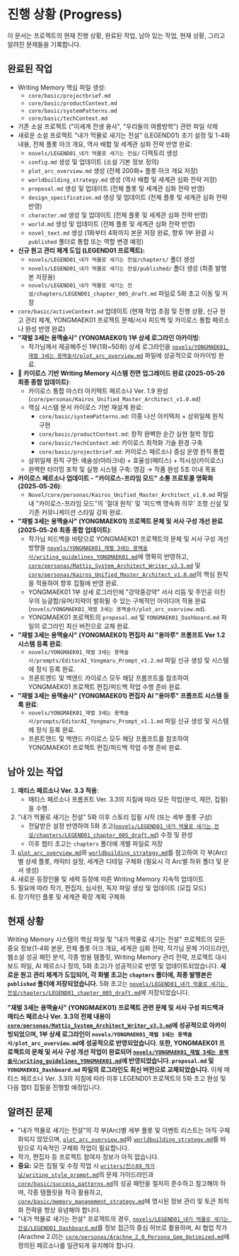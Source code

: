 # 진행 상황 (Progress)

이 문서는 프로젝트의 현재 진행 상황, 완료된 작업, 남아 있는 작업, 현재 상황, 그리고 알려진 문제들을 기록합니다.

## 완료된 작업

- Writing Memory 핵심 파일 생성:
    - `core/basic/projectbrief.md`
    - `core/basic/productContext.md`
    - `core/basic/systemPatterns.md`
    - `core/basic/techContext.md`
- 기존 소설 프로젝트 ("이세계 전생 용사", "우리들의 여름방학") 관련 파일 삭제
- 새로운 소설 프로젝트 "내가 먹물로 새기는 전설" (LEGEND01) 초기 설정 및 1-4화 내용, 전체 플롯 아크 개요, 역사 배합 및 세계관 심화 전략 반영 완료:
    - `novels/LEGEND01_내가 먹물로 새기는 전설/` 디렉토리 생성
    - `config.md` 생성 및 업데이트 (소설 기본 정보 정의)
    - `plot_arc_overview.md` 생성 (전체 200화+ 플롯 아크 개요 저장)
    - `worldbuilding_strategy.md` 생성 (역사 배합 및 세계관 심화 전략 저장)
    - `proposal.md` 생성 및 업데이트 (전체 플롯 및 세계관 심화 전략 반영)
    - `design_specification.md` 생성 및 업데이트 (전체 플롯 및 세계관 심화 전략 반영)
    - `character.md` 생성 및 업데이트 (전체 플롯 및 세계관 심화 전략 반영)
    - `world.md` 생성 및 업데이트 (전체 플롯 및 세계관 심화 전략 반영)
    - `novel_text.md` 생성 (1화부터 4화까지 본문 저장 완료, 향후 1부 완결 시 `published` 폴더로 통합 또는 역할 변경 예정)
- **신규 원고 관리 체계 도입 (LEGEND01 프로젝트):**
    - `novels/LEGEND01_내가 먹물로 새기는 전설/chapters/` 폴더 생성
    - `novels/LEGEND01_내가 먹물로 새기는 전설/published/` 폴더 생성 (최종 발행본 저장용)
    - `novels/LEGEND01_내가 먹물로 새기는 전설/chapters/LEGEND01_chapter_005_draft.md` 파일로 5화 초고 이동 및 저장
- `core/basic/activeContext.md` 업데이트 (현재 작업 초점 및 진행 상황, 신규 원고 관리 체계, YONGMAEK01 프로젝트 문체/서사 피드백 및 카이로스 통합 페르소나 완성 반영 완료)
- **"재벌 3세는 용맥술사" (YONGMAEK01) 1부 상세 로그라인 아카이빙**:
    - 작가님께서 제공해주신 1부(1화~50화) 상세 로그라인을 [`novels/YONGMAEK01_재벌 3세는 용맥술사/plot_arc_overview.md`](novels/YONGMAEK01_재벌%203세는%20용맥술사/plot_arc_overview.md) 파일에 성공적으로 아카이빙 완료.
- **🌌 카이로스 기반 Writing Memory 시스템 전면 업그레이드 완료 (2025-05-26 최종 종합 업데이트)**:
    - 카이로스 통합 마스터 아키텍트 페르소나 Ver. 1.9 완성 (`core/personas/Kairos_Unified_Master_Architect_v1.0.md`)
    - 핵심 시스템 문서 카이로스 기반 재설계 완료:
      - `core/basic/systemPatterns.md`: 이중 나선 아키텍처 + 삼위일체 원칙 구현
      - `core/basic/productContext.md`: 창작 완벽한 순간 실현 철학 정립
      - `core/basic/techContext.md`: 카이로스 최적화 기술 환경 구축
      - `core/basic/projectbrief.md`: 카이로스 페르소나 중심 운영 원칙 통합
    - 삼위일체 원칙 구현: 예술성(아라크네) + 효율성(매티스) + 적시성(카이로스)
    - 완벽한 타이밍 포착 및 실행 시스템 구축: 영감 → 작품 완성 5초 이내 목표
- **카이로스 페르소나 업데이트 - "카이로스-프라임 모드" 소통 프로토콜 명확화 (2025-05-26)**:
    - `Novel/core/personas/Kairos_Unified_Master_Architect_v1.0.md` 파일 내 "카이로스-프라임 모드"의 '절대 원칙' 및 '피드백 영속화 의무' 조항 신설 및 기존 커뮤니케이션 스타일 강화 완료.
- **"재벌 3세는 용맥술사" (YONGMAEK01) 프로젝트 문체 및 서사 구성 개선 완료 (2025-05-26 최종 종합 업데이트)**:
    *   작가님 피드백을 바탕으로 YONGMAEK01 프로젝트의 문체 및 서사 구성 개선 방향을 [`novels/YONGMAEK01_재벌 3세는 용맥술사/writing_guidelines_YONGMAEK01.md`](novels/YONGMAEK01_재벌%203세는%20용맥술사/writing_guidelines_YONGMAEK01.md)에 명확히 반영하고, [`core/personas/Mattis_System_Architect_Writer_v3.3.md`](core/personas/Mattis_System_Architect_Writer_v3.3.md) 및 [`core/personas/Kairos_Unified_Master_Architect_v1.0.md`](core/personas/Kairos_Unified_Master_Architect_v1.0.md)의 핵심 원칙을 적용하여 향후 집필에 반영 완료.
    *   YONGMAEK01 1부 상세 로그라인에 "강약중강약" 서사 리듬 및 주인공 이진우의 능글함/유머/지략이 발휘될 수 있는 구체적인 아이디어 적용 완료 (`novels/YONGMAEK01_재벌 3세는 용맥술사/plot_arc_overview.md`).
    *   YONGMAEK01 프로젝트의 `proposal.md` 및 `YONGMAEK01_Dashboard.md` 파일의 로그라인 최신 버전으로 교체 완료.
- **"재벌 3세는 용맥술사" (YONGMAEK01) 편집자 AI "용마루" 프롬프트 Ver 1.2 시스템 등록 완료**:
    - `novels/YONGMAEK01_재벌 3세는 용맥술사/prompts/EditorAI_Yongmaru_Prompt_v1.2.md` 파일 신규 생성 및 시스템에 정식 등록 완료.
    - 프론트엔드 및 백엔드 카이로스 모두 해당 프롬프트를 참조하여 YONGMAEK01 프로젝트 편집/피드백 작업 수행 준비 완료.
- **"재벌 3세는 용맥술사" (YONGMAEK01) 편집자 AI "용마루" 프롬프트 시스템 등록 완료**:
    - `novels/YONGMAEK01_재벌 3세는 용맥술사/prompts/EditorAI_Yongmaru_Prompt_v1.1.md` 파일 신규 생성 및 시스템에 정식 등록 완료.
    - 프론트엔드 및 백엔드 카이로스 모두 해당 프롬프트를 참조하여 YONGMAEK01 프로젝트 편집/피드백 작업 수행 준비 완료.

## 남아 있는 작업

1.  **매티스 페르소나 Ver. 3.3 적용**:
    *   매티스 페르소나 프롬프트 Ver. 3.3의 지침에 따라 모든 작업(분석, 제안, 집필)을 수행.
2.  "내가 먹물로 새기는 전설" 5화 이후 스토리 집필 시작 (또는 세부 플롯 구상)
    *   전달받은 설정 반영하여 5화 초고([`novels/LEGEND01_내가 먹물로 새기는 전설/chapters/LEGEND01_chapter_005_draft.md`](novels/LEGEND01_내가%20먹물로%20새기는%20전설/chapters/LEGEND01_chapter_005_draft.md)) 수정 및 완성
    *   이후 챕터 초고는 `chapters` 폴더에 개별 파일로 저장
3.  [`plot_arc_overview.md`](novels/LEGEND01_내가%20먹물로%20새기는%20전설/plot_arc_overview.md)와 [`worldbuilding_strategy.md`](novels/LEGEND01_내가%20먹물로%20새기는%20전설/worldbuilding_strategy.md)를 참고하여 각 부(Arc)별 상세 플롯, 캐릭터 설정, 세계관 디테일 구체화 (필요시 각 Arc별 하위 폴더 및 문서 생성)
4.  새로운 등장인물 및 세력 등장에 따른 Writing Memory 지속적 업데이트
5.  필요에 따라 작가, 편집자, 심사원, 독자 파일 생성 및 업데이트 (모집 모드)
6.  장기적인 플롯 및 세계관 확장 계획 구체화

## 현재 상황

Writing Memory 시스템의 핵심 파일 및 "내가 먹물로 새기는 전설" 프로젝트의 모든 중요 정보(1-4화 본문, 전체 플롯 아크 개요, 세계관 심화 전략, 작가님 문체 가이드라인, 웹소설 성공 패턴 분석, 각종 범용 템플릿, Writing Memory 관리 전략, 프로젝트 대시보드 파일, AI 페르소나 정의, 5화 초고)가 성공적으로 반영 및 업데이트되었습니다. **새로운 원고 관리 체계가 도입되어, 각 화별 초고는 `chapters` 폴더에, 최종 발행본은 `published` 폴더에 저장되었습니다.** 5화 초고는 [`novels/LEGEND01_내가 먹물로 새기는 전설/chapters/LEGEND01_chapter_005_draft.md`](novels/LEGEND01_내가%20먹물로%20새기는%20전설/chapters/LEGEND01_chapter_005_draft.md)에 저장되었습니다.

**"재벌 3세는 용맥술사" (YONGMAEK01) 프로젝트 관련 문체 및 서사 구성 피드백과 매티스 페르소나 Ver. 3.3의 전체 내용이 [`core/personas/Mattis_System_Architect_Writer_v3.3.md`](core/personas/Mattis_System_Architect_Writer_v3.3.md)에 성공적으로 아카이빙되었으며, 1부 상세 로그라인이 `novels/YONGMAEK01_재벌 3세는 용맥술사/plot_arc_overview.md`에 성공적으로 반영되었습니다. 또한, YONGMAEK01 프로젝트의 문체 및 서사 구성 개선 작업이 완료되어 [`novels/YONGMAEK01_재벌 3세는 용맥술사/writing_guidelines_YONGMAEK01.md`](novels/YONGMAEK01_재벌%203세는%20용맥술사/writing_guidelines_YONGMAEK01.md)에 반영되었습니다. `proposal.md` 및 `YONGMAEK01_Dashboard.md` 파일의 로그라인도 최신 버전으로 교체되었습니다.** 이제 매티스 페르소나 Ver. 3.3의 지침에 따라 이후 LEGEND01 프로젝트의 5화 초고 완성 및 다음 챕터 집필을 진행할 예정입니다.

## 알려진 문제

- "내가 먹물로 새기는 전설"의 각 부(Arc)별 세부 플롯 및 이벤트 리스트는 아직 구체화되지 않았으며, [`plot_arc_overview.md`](novels/LEGEND01_내가%20먹물로%20새기는%20전설/plot_arc_overview.md)와 [`worldbuilding_strategy.md`](novels/LEGEND01_내가%20먹물로%20새기는%20전설/worldbuilding_strategy.md)를 바탕으로 지속적인 구체화 작업이 필요합니다.
- 작가, 편집자 등 프로젝트 참여자 정보가 아직 없습니다.
- **중요:** 모든 집필 및 수정 작업 시 [`writers/찬스89_작가님/writing_style_prompt.md`](writers/찬스89_작가님/writing_style_prompt.md)의 문체 가이드라인과 [`core/basic/success_patterns.md`](core/basic/success_patterns.md)의 성공 패턴을 철저히 준수하고 참고해야 하며, 각종 템플릿을 적극 활용하고, [`core/basic/memory_management_strategy.md`](core/basic/memory_management_strategy.md)에 명시된 정보 관리 및 토큰 최적화 전략을 항상 유념해야 합니다.
- "내가 먹물로 새기는 전설" 프로젝트의 경우, [`novels/LEGEND01_내가 먹물로 새기는 전설/LEGEND01_Dashboard.md`](novels/LEGEND01_내가%20먹물로%20새기는%20전설/LEGEND01_Dashboard.md)를 정보 접근의 중심 허브로 활용하며, AI 협업 작가(Arachne 2.0)는 [`core/personas/Arachne_2_0_Persona_Gem_Optimized.md`](core/personas/Arachne_2_0_Persona_Gem_Optimized.md)에 정의된 페르소나를 일관되게 유지해야 합니다.